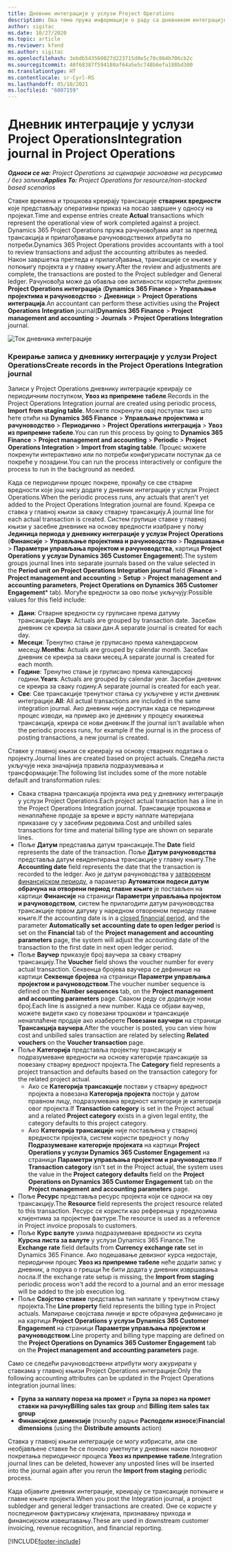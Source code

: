 ```yaml
---
title: Дневник интеграције у услузи Project Operations
description: Ова тема пружа информације о раду са дневником интеграције у услузи Project Operations.
author: sigitac
ms.date: 10/27/2020
ms.topic: article
ms.reviewer: kfend
ms.author: sigitac
ms.openlocfilehash: 3ebdb543560027d223715d0e5c70c864b706cb2c
ms.sourcegitcommit: 40f68387f594180af64a5e5c748b6efa188bd300
ms.translationtype: HT
ms.contentlocale: sr-Cyrl-RS
ms.lasthandoff: 05/10/2021
ms.locfileid: "6007159"
---
```

# <a name="integration-journal-in-project-operations"></a><span data-ttu-id="eb53e-103">Дневник интеграције у услузи Project Operations</span><span class="sxs-lookup"><span data-stu-id="eb53e-103">Integration journal in Project Operations</span></span>

<span data-ttu-id="eb53e-104">_**Односи се на:** Project Operations за сценарије засноване на ресурсима / без залиха_</span><span class="sxs-lookup"><span data-stu-id="eb53e-104">_**Applies To:** Project Operations for resource/non-stocked based scenarios_</span></span>

<span data-ttu-id="eb53e-105">Ставке времена и трошкова креирају трансакције **стварних вредности** које представљају оперативни приказ на посао завршен у односу на пројекат.</span><span class="sxs-lookup"><span data-stu-id="eb53e-105">Time and expense entries create **Actual** transactions which represent the operational view of work completed against a project.</span></span> <span data-ttu-id="eb53e-106">Dynamics 365 Project Operations пружа рачуновођама алат за преглед трансакција и прилагођавање рачуноводствених атрибута по потреби.</span><span class="sxs-lookup"><span data-stu-id="eb53e-106">Dynamics 365 Project Operations provides accountants with a tool to review transactions and adjust the accounting attributes as needed.</span></span> <span data-ttu-id="eb53e-107">Након завршетка прегледа и прилагођавања, трансакције се књиже у поткњигу пројекта и у главну књигу.</span><span class="sxs-lookup"><span data-stu-id="eb53e-107">After the review and adjustments are complete, the transactions are posted to the Project subledger and General ledger.</span></span> <span data-ttu-id="eb53e-108">Рачуновођа може да обавља ове активности користећи дневник **Project Operations интеграција** (**Dynamics 365 Finance** > **Управљање пројектима и рачуноводство** > **Дневници** > **Project Operations интеграција**.</span><span class="sxs-lookup"><span data-stu-id="eb53e-108">An accountant can perform these activities using the **Project Operations Integration** journal(**Dynamics 365 Finance** > **Project management and accounting** > **Journals** > **Project Operations Integration** journal.</span></span>

![Ток дневника интеграције](./media/IntegrationJournal.png)

### <a name="create-records-in-the-project-operations-integration-journal"></a><span data-ttu-id="eb53e-110">Креирање записа у дневнику интеграције у услузи Project Operations</span><span class="sxs-lookup"><span data-stu-id="eb53e-110">Create records in the Project Operations Integration journal</span></span>

<span data-ttu-id="eb53e-111">Записи у Project Operations дневнику интеграције креирају се периодичним поступком, **Увоз из припремне табеле**.</span><span class="sxs-lookup"><span data-stu-id="eb53e-111">Records in the Project Operations Integration journal are created using periodic process, **Import from staging table**.</span></span> <span data-ttu-id="eb53e-112">Можете покренути овај поступак тако што ћете отићи на **Dynamics 365 Finance** > **Управљање пројектима и рачуноводство** > **Периодично** > **Project Operations интеграција** > **Увоз из припремне табеле**.</span><span class="sxs-lookup"><span data-stu-id="eb53e-112">You can run this process by going to **Dynamics 365 Finance** > **Project management and accounting** > **Periodic** > **Project Operations Integration** > **Import from staging table**.</span></span> <span data-ttu-id="eb53e-113">Процес можете покренути интерактивно или по потреби конфигурисати поступак да се покреће у позадини.</span><span class="sxs-lookup"><span data-stu-id="eb53e-113">You can run the process interactively or configure the process to run in the background as needed.</span></span>

<span data-ttu-id="eb53e-114">Када се периодични процес покрене, пронађу се све стварне вредности које још нису додате у дневник интеграције у услузи Project Operations.</span><span class="sxs-lookup"><span data-stu-id="eb53e-114">When the periodic process runs, any actuals that aren't yet added to the Project Operations Integration journal are found.</span></span> <span data-ttu-id="eb53e-115">Креира се ставка у главној књизи за сваку стварну трансакцију.</span><span class="sxs-lookup"><span data-stu-id="eb53e-115">A journal line for each actual transaction is created.</span></span>
<span data-ttu-id="eb53e-116">Систем групише ставке у главној књизи у засебне дневнике на основу вредности изабране у пољу **Јединица периода у дневнику интеграције у услузи Project Operations** (**Финансије** > **Управљање пројектима и рачуноводство** > **Подешавање** > **Параметри управљања пројектом и рачуноводства**, картица **Project Operations у услузи Dynamics 365 Customer Engagement**).</span><span class="sxs-lookup"><span data-stu-id="eb53e-116">The system groups journal lines into separate journals based on the value selected in the **Period unit on Project Operations Integration journal** field (**Finance** > **Project management and accounting** > **Setup** > **Project management and accounting parameters**, **Project Operations on Dynamics 365 Customer Engagement**\* tab).</span></span> <span data-ttu-id="eb53e-117">Могуће вредности за ово поље укључују:</span><span class="sxs-lookup"><span data-stu-id="eb53e-117">Possible values for this field include:</span></span>

  - <span data-ttu-id="eb53e-118">**Дани**: Стварне вредности су груписане према датуму трансакције.</span><span class="sxs-lookup"><span data-stu-id="eb53e-118">**Days**: Actuals are grouped by transaction date.</span></span> <span data-ttu-id="eb53e-119">Засебан дневник се креира за сваки дан.</span><span class="sxs-lookup"><span data-stu-id="eb53e-119">A separate journal is created for each day.</span></span>
  - <span data-ttu-id="eb53e-120">**Месеци**: Тренутно стање је груписано према календарском месецу.</span><span class="sxs-lookup"><span data-stu-id="eb53e-120">**Months**: Actuals are grouped by calendar month.</span></span> <span data-ttu-id="eb53e-121">Засебан дневник се креира за сваки месец.</span><span class="sxs-lookup"><span data-stu-id="eb53e-121">A separate journal is created for each month.</span></span>
  - <span data-ttu-id="eb53e-122">**Године**: Тренутно стање је груписано према календарској години.</span><span class="sxs-lookup"><span data-stu-id="eb53e-122">**Years**: Actuals are grouped by calendar year.</span></span> <span data-ttu-id="eb53e-123">Засебан дневник се креира за сваку годину.</span><span class="sxs-lookup"><span data-stu-id="eb53e-123">A separate journal is created for each year.</span></span>
  - <span data-ttu-id="eb53e-124">**Све**: Све трансакције тренутног стања су укључене у исти дневник интеграције.</span><span class="sxs-lookup"><span data-stu-id="eb53e-124">**All**: All actual transactions are included in the same integration journal.</span></span> <span data-ttu-id="eb53e-125">Ако дневник није доступан када се периодични процес изводи, на пример ако је дневник у процесу књижења трансакција, креира се нови дневник.</span><span class="sxs-lookup"><span data-stu-id="eb53e-125">If the journal isn't available when the periodic process runs, for example if the journal is in the process of posting transactions, a new journal is created.</span></span>

<span data-ttu-id="eb53e-126">Ставке у главној књизи се креирају на основу стварних података о пројекту.</span><span class="sxs-lookup"><span data-stu-id="eb53e-126">Journal lines are created based on project actuals.</span></span> <span data-ttu-id="eb53e-127">Следећа листа укључује нека значајнија правила подразумевања и трансформације:</span><span class="sxs-lookup"><span data-stu-id="eb53e-127">The following list includes some of the more notable default and transformation rules:</span></span>

  - <span data-ttu-id="eb53e-128">Свака стварна трансакција пројекта има ред у дневнику интеграције у услузи Project Operations.</span><span class="sxs-lookup"><span data-stu-id="eb53e-128">Each project actual transaction has a line in the Project Operations Integration journal.</span></span> <span data-ttu-id="eb53e-129">Трансакције трошкова и ненаплаћене продаје за време и врсту наплате материјала приказане су у засебним редовима.</span><span class="sxs-lookup"><span data-stu-id="eb53e-129">Cost and unbilled sales transactions for time and material billing type are shown on separate lines.</span></span>
  - <span data-ttu-id="eb53e-130">Поље **Датум** представља датум трансакције.</span><span class="sxs-lookup"><span data-stu-id="eb53e-130">The **Date** field represents the date of the transaction.</span></span> <span data-ttu-id="eb53e-131">Поље **Датум рачуноводства** представља датум евидентирања трансакције у главну књигу.</span><span class="sxs-lookup"><span data-stu-id="eb53e-131">The **Accounting date** field represents the date that the transaction is recorded to the ledger.</span></span> <span data-ttu-id="eb53e-132">Ако је датум рачуноводства у [затвореном финансијском периоду](/dynamics365/finance/general-ledger/close-general-ledger-at-period-end), а параметар **Аутоматски подеси датум обрачуна на отворени период главне књиге** је постављен на картици **Финансије** на страници **Параметри управљања пројектом и рачуноводством**, систем ће прилагодити датум рачуноводства трансакције првом датуму у наредном отвореном периоду главне књиге.</span><span class="sxs-lookup"><span data-stu-id="eb53e-132">If the accounting date is in a [closed financial period](/dynamics365/finance/general-ledger/close-general-ledger-at-period-end), and the parameter **Automatically set accounting date to open ledger period** is set on the **Financial** tab of the **Project management and accounting parameters** page, the system will adjust the accounting date of the transaction to the first date in next open ledger period.</span></span>
  - <span data-ttu-id="eb53e-133">Поље **Ваучер** приказује број ваучера за сваку стварну трансакцију.</span><span class="sxs-lookup"><span data-stu-id="eb53e-133">The **Voucher** field shows the voucher number for every actual transaction.</span></span> <span data-ttu-id="eb53e-134">Секвенца бројева ваучера се дефинише на картици **Секвенце бројева** на страници **Параметри управљања пројектом и рачуноводством**.</span><span class="sxs-lookup"><span data-stu-id="eb53e-134">The voucher number sequence is defined on the **Number sequences** tab, on the **Project management and accounting parameters** page.</span></span> <span data-ttu-id="eb53e-135">Сваком реду се додељује нови број.</span><span class="sxs-lookup"><span data-stu-id="eb53e-135">Each line is assigned a new number.</span></span> <span data-ttu-id="eb53e-136">Када се објави ваучер, можете видети како су повезани трошкови и трансакције ненаплаћене продаје ако изаберете **Повезани ваучери** на страници **Трансакција ваучера**.</span><span class="sxs-lookup"><span data-stu-id="eb53e-136">After the voucher is posted, you can view how cost and unbilled sales transaction are related by selecting **Related vouchers** on the **Voucher transaction** page.</span></span>
  - <span data-ttu-id="eb53e-137">Поље **Категорија** представља пројектну трансакцију и подразумеване вредности на основу категорије трансакције за повезану стварну вредност пројекта.</span><span class="sxs-lookup"><span data-stu-id="eb53e-137">The **Category** field represents a project transaction and defaults based on the transaction category for the related project actual.</span></span>
    - <span data-ttu-id="eb53e-138">Ако се **Категорија трансакције** постави у стварну вредност пројекта а повезана **Категорија пројекта** постоји у датом правном лицу, подразумевана вредност категорије је категорија овог пројекта.</span><span class="sxs-lookup"><span data-stu-id="eb53e-138">If **Transaction category** is set in the Project actual and a related **Project category** exists in a given legal entity, the category defaults to this project category.</span></span>
    - <span data-ttu-id="eb53e-139">Ако **Категорија трансакције** није постављена у стварној вредности пројекта, систем користи вредност у пољу **Подразумеване категорије пројеката** на картици **Project Operations у услузи Dynamics 365 Customer Engagement** на страници **Параметри управљања пројектом и рачуноводство**.</span><span class="sxs-lookup"><span data-stu-id="eb53e-139">If **Transaction category** isn't set in the Project actual, the system uses the value in the **Project category defaults** field on the **Project Operations on Dynamics 365 Customer Engagement** tab on the **Project management and accounting parameters** page.</span></span>
  - <span data-ttu-id="eb53e-140">Поље **Ресурс** представља ресурс пројекта који се односи на ову трансакцију.</span><span class="sxs-lookup"><span data-stu-id="eb53e-140">The **Resource** field represents the project resource related to this transaction.</span></span> <span data-ttu-id="eb53e-141">Ресурс се користи као референца у предлозима клијентима за пројектне фактуре.</span><span class="sxs-lookup"><span data-stu-id="eb53e-141">The resource is used as a reference in Project invoice proposals to customers.</span></span>
  - <span data-ttu-id="eb53e-142">Поље **Курс валуте** узима подразумеване вредности из скупа **Курсна листа за валуте** у услузи Dynamics 365 Finance.</span><span class="sxs-lookup"><span data-stu-id="eb53e-142">The **Exchange rate** field defaults from **Currency exchange rate** set in Dynamics 365 Finance.</span></span> <span data-ttu-id="eb53e-143">Ако подешавање девизног курса недостаје, периодични процес **Увоз из припремне табеле** неће додати запис у дневник, а порука о грешци ће бити додата у дневник извршавања посла.</span><span class="sxs-lookup"><span data-stu-id="eb53e-143">If the exchange rate setup is missing, the **Import from staging** periodic process won't add the record to a journal and an error message will be added to the job execution log.</span></span>
  - <span data-ttu-id="eb53e-144">Поље **Својство ставке** представља тип наплате у тренутном стању пројекта.</span><span class="sxs-lookup"><span data-stu-id="eb53e-144">The **Line property** field represents the billing type in Project actuals.</span></span> <span data-ttu-id="eb53e-145">Мапирање својстава линије и врсте обрачуна дефинисано је на картици **Project Operations у услузи Dynamics 365 Customer Engagement** на страници **Параметри управљања пројектом и рачуноводством**.</span><span class="sxs-lookup"><span data-stu-id="eb53e-145">Line property and billing type mapping are defined on the **Project Operations on Dynamics 365 Customer Engagement** tab on the **Project management and accounting parameters** page.</span></span>

<span data-ttu-id="eb53e-146">Само се следећи рачуноводствени атрибути могу ажурирати у ставкама у главној књизи Project Operations интеграције:</span><span class="sxs-lookup"><span data-stu-id="eb53e-146">Only the following accounting attributes can be updated in the Project Operations integration journal lines:</span></span>

- <span data-ttu-id="eb53e-147">**Група за наплату пореза на промет** и **Група за порез на промет ставки на рачуну**</span><span class="sxs-lookup"><span data-stu-id="eb53e-147">**Billing sales tax group** and **Billing item sales tax group**</span></span>
- <span data-ttu-id="eb53e-148">**Финансијске димензије** (помоћу радње **Расподели износе**)</span><span class="sxs-lookup"><span data-stu-id="eb53e-148">**Financial dimensions** (using the **Distribute amounts** action)</span></span>

<span data-ttu-id="eb53e-149">Ставка у главној књизи интеграције се могу избрисати, али све необјављене ставке ће се поново уметнути у дневник након поновног покретања периодичног процеса **Увоз из припремне табеле**.</span><span class="sxs-lookup"><span data-stu-id="eb53e-149">Integration journal lines can be deleted, however any unposted lines will be inserted into the journal again after you rerun the **Import from staging** periodic process.</span></span>

<span data-ttu-id="eb53e-150">Када објавите дневник интеграције, креирају се трансакције поткњиге и главне књиге пројекта.</span><span class="sxs-lookup"><span data-stu-id="eb53e-150">When you post the Integration journal, a project subledger and general ledger transactions are created.</span></span> <span data-ttu-id="eb53e-151">Оне се користе у последичном фактурисању клијената, признавању прихода и финансијском извештавању.</span><span class="sxs-lookup"><span data-stu-id="eb53e-151">These are used in downstream customer invoicing, revenue recognition, and financial reporting.</span></span>


[!INCLUDE[footer-include](../includes/footer-banner.md)]